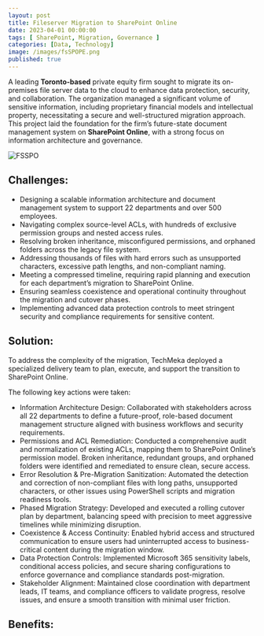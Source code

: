 ```yaml
---
layout: post
title: Fileserver Migration to SharePoint Online
date: 2023-04-01 00:00:00
tags: [ SharePoint, Migration, Governance ]
categories: [Data, Technology]
image: /images/fsSPOPE.png
published: true
---
```


A leading **Toronto-based** private equity firm sought to migrate its on-premises file server data to the cloud to enhance data protection, security, and collaboration. <!--more--> The organization managed a significant volume of sensitive information, including proprietary financial models and intellectual property, necessitating a secure and well-structured migration approach. This project laid the foundation for the firm’s future-state document management system on **SharePoint Online**, with a strong focus on information architecture and governance.


![FSSPO][1]
## Challenges:
- Designing a scalable information architecture and document management system to support 22 departments and over 500 employees.
- Navigating complex source-level ACLs, with hundreds of exclusive permission groups and nested access rules.
- Resolving broken inheritance, misconfigured permissions, and orphaned folders across the legacy file system.
- Addressing thousands of files with hard errors such as unsupported characters, excessive path lengths, and non-compliant naming.
- Meeting a compressed timeline, requiring rapid planning and execution for each department’s migration to SharePoint Online.
- Ensuring seamless coexistence and operational continuity throughout the migration and cutover phases.
- Implementing advanced data protection controls to meet stringent security and compliance requirements for sensitive content.

## Solution:
To address the complexity of the migration, TechMeka deployed a specialized delivery team to plan, execute, and support the transition to SharePoint Online. 

The following key actions were taken:
- Information Architecture Design: Collaborated with stakeholders across all 22 departments to define a future-proof, role-based document management structure aligned with business workflows and security requirements.
- Permissions and ACL Remediation: Conducted a comprehensive audit and normalization of existing ACLs, mapping them to SharePoint Online’s permission model. Broken inheritance, redundant groups, and orphaned folders were identified and remediated to ensure clean, secure access.
- Error Resolution & Pre-Migration Sanitization: Automated the detection and correction of non-compliant files with long paths, unsupported characters, or other issues using PowerShell scripts and migration readiness tools.
- Phased Migration Strategy: Developed and executed a rolling cutover plan by department, balancing speed with precision to meet aggressive timelines while minimizing disruption.
- Coexistence & Access Continuity: Enabled hybrid access and structured communication to ensure users had uninterrupted access to business-critical content during the migration window.
- Data Protection Controls: Implemented Microsoft 365 sensitivity labels, conditional access policies, and secure sharing configurations to enforce governance and compliance standards post-migration.
- Stakeholder Alignment: Maintained close coordination with department leads, IT teams, and compliance officers to validate progress, resolve issues, and ensure a smooth transition with minimal user friction.


## Benefits:


 [1]: /images/fsSPOPE.png